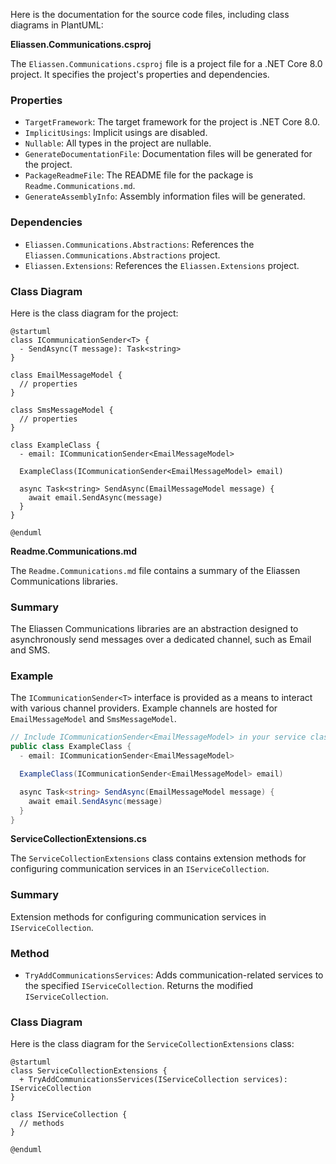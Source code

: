 Here is the documentation for the source code files, including class diagrams in PlantUML:

**Eliassen.Communications.csproj**

The `Eliassen.Communications.csproj` file is a project file for a .NET Core 8.0 project. It specifies the project's properties and dependencies.

### Properties

* `TargetFramework`: The target framework for the project is .NET Core 8.0.
* `ImplicitUsings`: Implicit usings are disabled.
* `Nullable`: All types in the project are nullable.
* `GenerateDocumentationFile`: Documentation files will be generated for the project.
* `PackageReadmeFile`: The README file for the package is `Readme.Communications.md`.
* `GenerateAssemblyInfo`: Assembly information files will be generated.

### Dependencies

* `Eliassen.Communications.Abstractions`: References the `Eliassen.Communications.Abstractions` project.
* `Eliassen.Extensions`: References the `Eliassen.Extensions` project.

### Class Diagram

Here is the class diagram for the project:
```plantuml
@startuml
class ICommunicationSender<T> {
  - SendAsync(T message): Task<string>
}

class EmailMessageModel {
  // properties
}

class SmsMessageModel {
  // properties
}

class ExampleClass {
  - email: ICommunicationSender<EmailMessageModel>

  ExampleClass(ICommunicationSender<EmailMessageModel> email)

  async Task<string> SendAsync(EmailMessageModel message) {
    await email.SendAsync(message)
  }
}

@enduml
```
**Readme.Communications.md**

The `Readme.Communications.md` file contains a summary of the Eliassen Communications libraries.

### Summary

The Eliassen Communications libraries are an abstraction designed to asynchronously send messages over a dedicated channel, such as Email and SMS.

### Example

The `ICommunicationSender<T>` interface is provided as a means to interact with various channel providers. Example channels are hosted for `EmailMessageModel` and `SmsMessageModel`.

```csharp
// Include ICommunicationSender<EmailMessageModel> in your service class
public class ExampleClass {
  - email: ICommunicationSender<EmailMessageModel>

  ExampleClass(ICommunicationSender<EmailMessageModel> email)

  async Task<string> SendAsync(EmailMessageModel message) {
    await email.SendAsync(message)
  }
}
```
**ServiceCollectionExtensions.cs**

The `ServiceCollectionExtensions` class contains extension methods for configuring communication services in an `IServiceCollection`.

### Summary

Extension methods for configuring communication services in `IServiceCollection`.

### Method

* `TryAddCommunicationsServices`: Adds communication-related services to the specified `IServiceCollection`. Returns the modified `IServiceCollection`.

### Class Diagram

Here is the class diagram for the `ServiceCollectionExtensions` class:
```plantuml
@startuml
class ServiceCollectionExtensions {
  + TryAddCommunicationsServices(IServiceCollection services): IServiceCollection
}

class IServiceCollection {
  // methods
}

@enduml
```